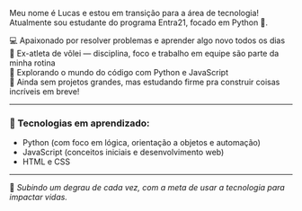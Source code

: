Meu nome é Lucas e estou em transição para a área de tecnologia!  
Atualmente sou estudante do programa Entra21, focado em Python 🐍.

💻 Apaixonado por resolver problemas e aprender algo novo todos os dias  
🏐 Ex-atleta de vôlei — disciplina, foco e trabalho em equipe são parte da minha rotina  
🧠 Explorando o mundo do código com Python e JavaScript  
🚧 Ainda sem projetos grandes, mas estudando firme pra construir coisas incríveis em breve!

---

### 🚀 Tecnologias em aprendizado:
- Python (com foco em lógica, orientação a objetos e automação)
- JavaScript (conceitos iniciais e desenvolvimento web)
- HTML e CSS

---

🧩 *Subindo um degrau de cada vez, com a meta de usar a tecnologia para impactar vidas.*

